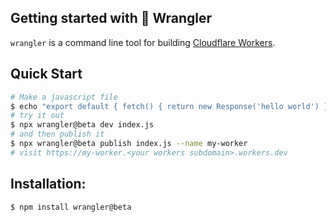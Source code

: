 ## Getting started with 🤠 Wrangler

`wrangler` is a command line tool for building [Cloudflare Workers](https://workers.cloudflare.com/).

## Quick Start

```sh
# Make a javascript file
$ echo "export default { fetch() { return new Response('hello world') } }" > index.js
# try it out
$ npx wrangler@beta dev index.js
# and then publish it
$ npx wrangler@beta publish index.js --name my-worker
# visit https://my-worker.<your workers subdomain>.workers.dev
```

## Installation:

```bash
$ npm install wrangler@beta
```
